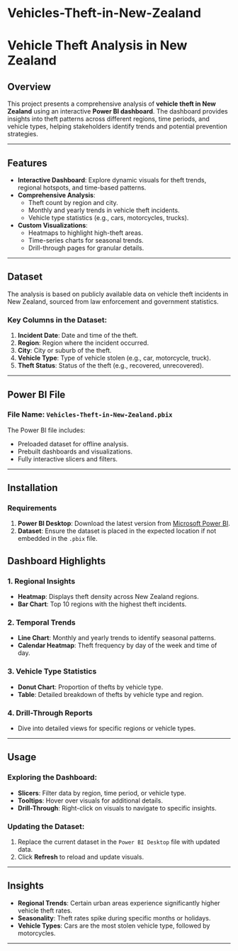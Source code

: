 # Vehicles-Theft-in-New-Zealand

# **Vehicle Theft Analysis in New Zealand**  

## **Overview**
This project presents a comprehensive analysis of **vehicle theft in New Zealand** using an interactive **Power BI dashboard**. The dashboard provides insights into theft patterns across different regions, time periods, and vehicle types, helping stakeholders identify trends and potential prevention strategies.

---

## **Features**
- **Interactive Dashboard**: Explore dynamic visuals for theft trends, regional hotspots, and time-based patterns.
- **Comprehensive Analysis**:
  - Theft count by region and city.
  - Monthly and yearly trends in vehicle theft incidents.
  - Vehicle type statistics (e.g., cars, motorcycles, trucks).
- **Custom Visualizations**:
  - Heatmaps to highlight high-theft areas.
  - Time-series charts for seasonal trends.
  - Drill-through pages for granular details.

---

## **Dataset**
The analysis is based on publicly available data on vehicle theft incidents in New Zealand, sourced from law enforcement and government statistics.

### **Key Columns in the Dataset**:
1. **Incident Date**: Date and time of the theft.  
2. **Region**: Region where the incident occurred.  
3. **City**: City or suburb of the theft.  
4. **Vehicle Type**: Type of vehicle stolen (e.g., car, motorcycle, truck).  
5. **Theft Status**: Status of the theft (e.g., recovered, unrecovered).  

---

## **Power BI File**
### **File Name**: `Vehicles-Theft-in-New-Zealand.pbix`  
The Power BI file includes:
- Preloaded dataset for offline analysis.
- Prebuilt dashboards and visualizations.
- Fully interactive slicers and filters.

---

## **Installation**
### **Requirements**
1. **Power BI Desktop**: Download the latest version from [Microsoft Power BI](https://powerbi.microsoft.com/).  
2. **Dataset**: Ensure the dataset is placed in the expected location if not embedded in the `.pbix` file.  


## **Dashboard Highlights**
### **1. Regional Insights**
- **Heatmap**: Displays theft density across New Zealand regions.
- **Bar Chart**: Top 10 regions with the highest theft incidents.

### **2. Temporal Trends**
- **Line Chart**: Monthly and yearly trends to identify seasonal patterns.
- **Calendar Heatmap**: Theft frequency by day of the week and time of day.

### **3. Vehicle Type Statistics**
- **Donut Chart**: Proportion of thefts by vehicle type.
- **Table**: Detailed breakdown of thefts by vehicle type and region.

### **4. Drill-Through Reports**
- Dive into detailed views for specific regions or vehicle types.

---

## **Usage**
### **Exploring the Dashboard**:
- **Slicers**: Filter data by region, time period, or vehicle type.
- **Tooltips**: Hover over visuals for additional details.
- **Drill-Through**: Right-click on visuals to navigate to specific insights.

### **Updating the Dataset**:
1. Replace the current dataset in the `Power BI Desktop` file with updated data.
2. Click **Refresh** to reload and update visuals.

---

## **Insights**
- **Regional Trends**: Certain urban areas experience significantly higher vehicle theft rates.  
- **Seasonality**: Theft rates spike during specific months or holidays.  
- **Vehicle Types**: Cars are the most stolen vehicle type, followed by motorcycles.  

---
